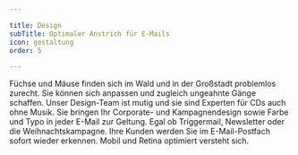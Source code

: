 ```yaml
---

title: Design
subTitle: Optimaler Anstrich für E-Mails
icon: gestaltung
order: 5

---
```


Füchse und Mäuse finden sich im Wald und in der Großstadt problemlos zurecht. Sie können sich anpassen und zugleich ungeahnte Gänge schaffen. Unser Design-Team ist mutig und sie sind Experten für CDs auch ohne Musik. Sie bringen Ihr Corporate- und Kampagnendesign sowie Farbe und Typo in jeder E-Mail zur Geltung. Egal ob Triggermail, Newsletter oder die Weihnachtskampagne. Ihre Kunden werden Sie im E-Mail-Postfach sofort wieder erkennen. Mobil und Retina optimiert versteht sich.